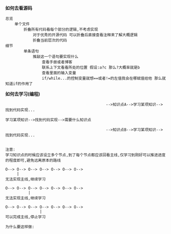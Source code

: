 **如何去看源码** 

    总览
        单个文件
            折叠所有代码看每个部分的逻辑,不考虑实现
                对于优秀的开源代码 可以折叠后直接查看注释来了解大概逻辑
                折叠当前层次的代码
    细节
            单条语句    
                推敲这一个语句要实现什么
                    查看手册或者博客
                    联系上下文看看所处的位置 假设:a?c 那么?大概率就是b
                    查看里面的输入变量
                    if/while...的控制变量就想==或者!=的左值我会在哪赋值给他 那么就知道if的作用了


**如何去学习(编程)** 


                                                -->知识点A-->学习某项知识-->找到代码实现...

    学习某项知识-->找到代码实现-->需要什么知识点                         

                                                -->知识点B-->学习某项知识-->找到代码实现...


    注意:
    学习知识点的时候应该设立多个节点,到了每个节点都应该回看主线,仅学习到刚好可以推进进度的程度即可,避免远离原本的路线

    O--> O--> O--> O--> O--> O--> O-->
         |
    无法实现主线,继续学习

    O--> O--> O--> O--> O--> O--> O-->
              |
    无法实现主线,继续学习

    O--> O--> O--> O--> O--> O--> O-->
                   |
    可以完成主线,停止学习

    为什么要这样做:



    


 
